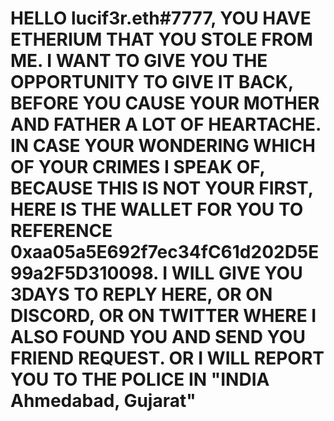 # HELLO lucif3r.eth#7777, YOU HAVE ETHERIUM THAT YOU STOLE FROM ME. I WANT TO GIVE YOU THE OPPORTUNITY TO GIVE IT BACK, BEFORE YOU CAUSE YOUR MOTHER AND FATHER A LOT OF HEARTACHE. IN CASE YOUR WONDERING WHICH OF YOUR CRIMES I SPEAK OF, BECAUSE THIS IS NOT YOUR FIRST, HERE IS THE WALLET FOR YOU TO REFERENCE 0xaa05a5E692f7ec34fC61d202D5E99a2F5D310098. I WILL GIVE YOU 3DAYS TO REPLY HERE, OR ON DISCORD, OR ON TWITTER WHERE I ALSO FOUND YOU AND SEND YOU FRIEND REQUEST. OR I WILL REPORT YOU TO THE POLICE IN "INDIA Ahmedabad, Gujarat"
